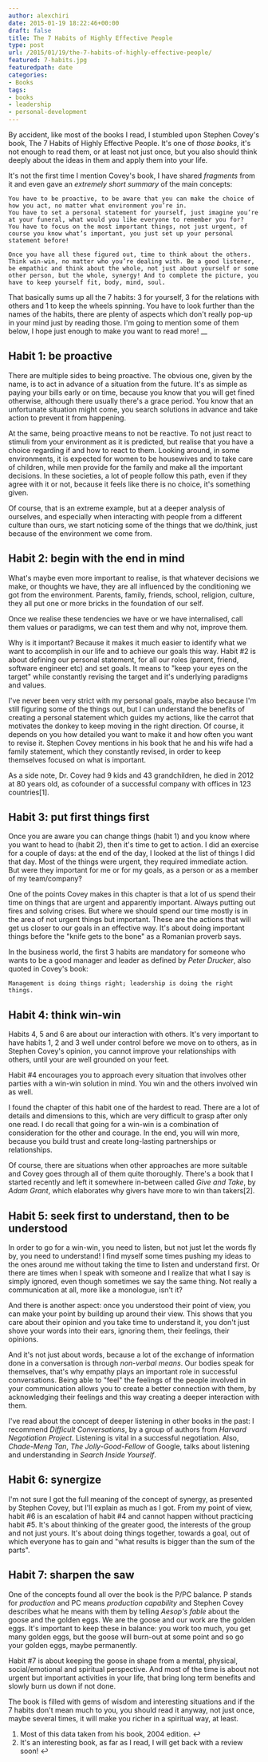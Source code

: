 ```yaml
---
author: alexchiri
date: 2015-01-19 18:22:46+00:00
draft: false
title: The 7 Habits of Highly Effective People
type: post
url: /2015/01/19/the-7-habits-of-highly-effective-people/
featured: 7-habits.jpg
featuredpath: date
categories:
- Books
tags:
- books
- leadership
- personal-development
---
```


By accident, like most of the books I read, I stumbled upon Stephen Covey's book, The 7 Habits of Highly Effective People. It's one of _those books_, it's not enough to read them, or at least not just once, but you also should think deeply about the ideas in them and apply them into your life.

It's not the first time I mention Covey's book, I have shared _fragments_ from it and even gave an _extremely short summary_ of the main concepts:

    
    You have to be proactive, to be aware that you can make the choice of how you act, no matter what environment you’re in. 
    You have to set a personal statement for yourself, just imagine you’re at your funeral, what would you like everyone to remember you for? 
    You have to focus on the most important things, not just urgent, of course you know what’s important, you just set up your personal statement before!
    
    Once you have all these figured out, time to think about the others. Think win-win, no matter who you’re dealing with. Be a good listener, be empathic and think about the whole, not just about yourself or some other person, but the whole, synergy! And to complete the picture, you have to keep yourself fit, body, mind, soul.


That basically sums up all the 7 habits: 3 for yourself, 3 for the relations with others and 1 to keep the wheels spinning. You have to look further than the names of the habits, there are plenty of aspects which don't really pop-up in your mind just by reading those. I'm going to mention some of them below, I hope just enough to make you want to read more! __


## Habit 1: be proactive


There are multiple sides to being proactive. The obvious one, given by the name, is to act in advance of a situation from the future. It's as simple as paying your bills early or on time, because you know that you will get fined otherwise, although there usually there's a grace period. You know that an unfortunate situation might come, you search solutions in advance and take action to prevent it from happening.

At the same, being proactive means to not be reactive. To not just react to stimuli from your environment as it is predicted, but realise that you have a choice regarding if and how to react to them. Looking around, in some environments, it is expected for women to be housewives and to take care of children, while men provide for the family and make all the important decisions. In these societies, a lot of people follow this path, even if they agree with it or not, because it feels like there is no choice, it's something given.

Of course, that is an extreme example, but at a deeper analysis of ourselves, and especially when interacting with people from a different culture than ours, we start noticing some of the things that we do/think, just because of the environment we come from.


## Habit 2: begin with the end in mind


What's maybe even more important to realise, is that whatever decisions we make, or thoughts we have, they are all influenced by the conditioning we got from the environment. Parents, family, friends, school, religion, culture, they all put one or more bricks in the foundation of our self.

Once we realise these tendencies we have or we have internalised, call them values or paradigms, we can test them and why not, improve them.

Why is it important? Because it makes it much easier to identify what we want to accomplish in our life and to achieve our goals this way. Habit #2 is about defining our personal statement, for all our roles (parent, friend, software engineer etc) and set goals. It means to "keep your eyes on the target" while constantly revising the target and it's underlying paradigms and values.

I've never been very strict with my personal goals, maybe also because I'm still figuring some of the things out, but I can understand the benefits of creating a personal statement which guides my actions, like the carrot that motivates the donkey to keep moving in the right direction. Of course, it depends on you how detailed you want to make it and how often you want to revise it. Stephen Covey mentions in his book that he and his wife had a family statement, which they constantly revised, in order to keep themselves focused on what is important.

As a side note, Dr. Covey had 9 kids and 43 grandchildren, he died in 2012 at 80 years old, as cofounder of a successful company with offices in 123 countries[1].


## Habit 3: put first things first


Once you are aware you can change things (habit 1) and you know where you want to head to (habit 2), then it's time to get to action. I did an exercise for a couple of days: at the end of the day, I looked at the list of things I did that day. Most of the things were urgent, they required immediate action. But were they important for me or for my goals, as a person or as a member of my team/company?

One of the points Covey makes in this chapter is that a lot of us spend their time on things that are urgent and apparently important. Always putting out fires and solving crises. But where we should spend our time mostly is in the area of not urgent things but important. These are the actions that will get us closer to our goals in an effective way. It's about doing important things before the "knife gets to the bone" as a Romanian proverb says.

In the business world, the first 3 habits are mandatory for someone who wants to be a good manager and leader as defined by _Peter Drucker_, also quoted in Covey's book:

    
    Management is doing things right; leadership is doing the right things.

## Habit 4: think win-win


Habits 4, 5 and 6 are about our interaction with others. It's very important to have habits 1, 2 and 3 well under control before we move on to others, as in Stephen Covey's opinion, you cannot improve your relationships with others, until your are well grounded on your feet.

Habit #4 encourages you to approach every situation that involves other parties with a win-win solution in mind. You win and the others involved win as well.

I found the chapter of this habit one of the hardest to read. There are a lot of details and dimensions to this, which are very difficult to grasp after only one read. I do recall that going for a win-win is a combination of consideration for the other and courage. In the end, you will win more, because you build trust and create long-lasting partnerships or relationships.

Of course, there are situations when other approaches are more suitable and Covey goes through all of them quite thoroughly. There's a book that I started recently and left it somewhere in-between called _Give and Take_, by _Adam Grant_, which elaborates why givers have more to win than takers[2].


## Habit 5: seek first to understand, then to be understood


In order to go for a win-win, you need to listen, but not just let the words fly by, you need to understand! I find myself some times pushing my ideas to the ones around me without taking the time to listen and understand first. Or there are times when I speak with someone and I realize that what I say is simply ignored, even though sometimes we say the same thing. Not really a communication at all, more like a monologue, isn't it?

And there is another aspect: once you understood their point of view, you can make your point by building up around their view. This shows that you care about their opinion and you take time to understand it, you don't just shove your words into their ears, ignoring them, their feelings, their opinions.

And it's not just about words, because a lot of the exchange of information done in a conversation is through _non-verbal means_. Our bodies speak for themselves, that's why empathy plays an important role in successful conversations. Being able to "feel" the feelings of the people involved in your communication allows you to create a better connection with them, by acknowledging their feelings and this way creating a deeper interaction with them.

I've read about the concept of deeper listening in other books in the past: I recommend _Difficult Conversations_, by a group of authors from _Harvard Negotiation Project_. Listening is vital in a successful negotiation.
Also, _Chade-Meng Tan_, _The Jolly-Good-Fellow_ of Google, talks about listening and understanding in _Search Inside Yourself_.


## Habit 6: synergize


I'm not sure I got the full meaning of the concept of synergy, as presented by Stephen Covey, but I'll explain as much as I got. From my point of view, habit #6 is an escalation of habit #4 and cannot happen without practicing habit #5. It's about thinking of the greater good, the interests of the group and not just yours. It's about doing things together, towards a goal, out of which everyone has to gain and "what results is bigger than the sum of the parts".


## Habit 7: sharpen the saw


One of the concepts found all over the book is the P/PC balance. P stands for _production_ and PC means _production capability_ and Stephen Covey describes what he means with them by telling _Aesop's fable_ about the goose and the golden eggs. We are the goose and our work are the golden eggs. It's important to keep these in balance: you work too much, you get many golden eggs, but the goose will burn-out at some point and so go your golden eggs, maybe permanently.

Habit #7 is about keeping the goose in shape from a mental, physical, social/emotional and spiritual perspective. And most of the time is about not urgent but important activities in your life, that bring long term benefits and slowly burn us down if not done.

The book is filled with gems of wisdom and interesting situations and if the 7 habits don't mean much to you, you should read it anyway, not just once, maybe several times, it will make you richer in a spiritual way, at least.

1. Most of this data taken from his book, 2004 edition. ↩
2. It's an interesting book, as far as I read, I will get back with a review soon! ↩
